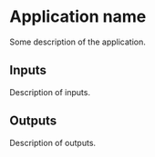 # Application name
Some description of the application.

## Inputs
Description of inputs.

## Outputs
Description of outputs.
